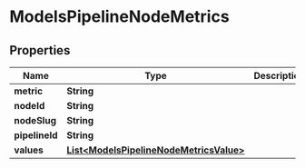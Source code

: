 

# ModelsPipelineNodeMetrics


## Properties

| Name | Type | Description | Notes |
|------------ | ------------- | ------------- | -------------|
|**metric** | **String** |  |  [optional] |
|**nodeId** | **String** |  |  [optional] |
|**nodeSlug** | **String** |  |  [optional] |
|**pipelineId** | **String** |  |  [optional] |
|**values** | [**List&lt;ModelsPipelineNodeMetricsValue&gt;**](ModelsPipelineNodeMetricsValue.md) |  |  [optional] |



